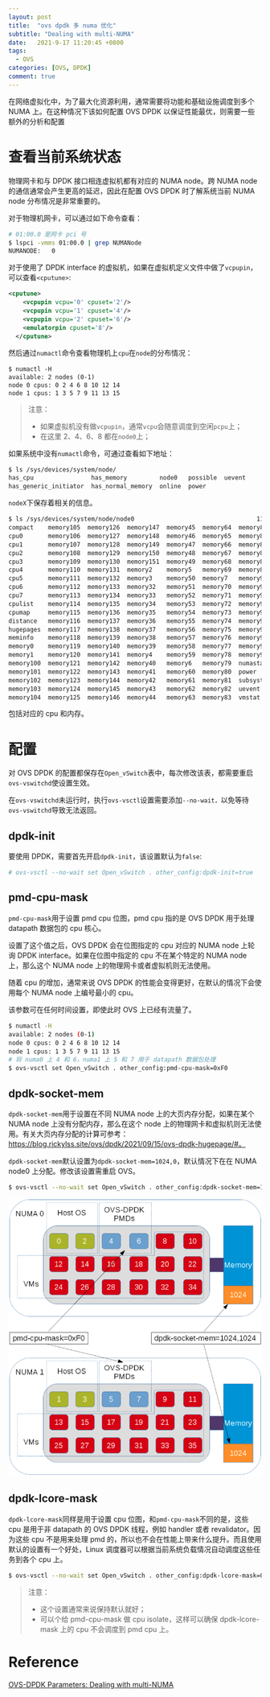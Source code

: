 ```yaml
---
layout: post
title:  "ovs dpdk 多 numa 优化"
subtitle: "Dealing with multi-NUMA"
date:   2021-9-17 11:20:45 +0800
tags:
  - OVS
categories: [OVS, DPDK]
comment: true
---
```


在网络虚拟化中，为了最大化资源利用，通常需要将功能和基础设施调度到多个 NUMA 上。在这种情况下该如何配置 OVS DPDK 以保证性能最优，则需要一些额外的分析和配置

<!-- more -->

# 查看当前系统状态

物理网卡和与 DPDK 接口相连虚拟机都有对应的 NUMA node。跨 NUMA node 的通信通常会产生更高的延迟，因此在配置 OVS DPDK 时了解系统当前 NUMA node 分布情况是非常重要的。

对于物理机网卡，可以通过如下命令查看：

```bash
# 01:00.0 是网卡 pci 号
$ lspci -vmms 01:00.0 | grep NUMANode
NUMANODE:	0
```

对于使用了 DPDK interface 的虚拟机，如果在虚拟机定义文件中做了`vcpupin`，可以查看`<cputune>`:

```xml
<cputune>
    <vcpupin vcpu='0' cpuset='2'/>
    <vcpupin vcpu='1' cpuset='4'/>
    <vcpupin vcpu='2' cpuset='6'/>
    <emulatorpin cpuset='8'/>
  </cputune>
```

然后通过`numactl`命令查看物理机上`cpu`在`node`的分布情况：

```shell
$ numactl -H
available: 2 nodes (0-1)
node 0 cpus: 0 2 4 6 8 10 12 14
node 1 cpus: 1 3 5 7 9 11 13 15
```

> 注意：
>
> - 如果虚拟机没有做`vcpupin`，通常`vcpu`会随意调度到空闲`pcpu`上；
> - 在这里 2、4、6、8 都在`node0`上；

如果系统中没有`numactl`命令，可通过查看如下地址：

```bash
$ ls /sys/devices/system/node/
has_cpu                has_memory         node0   possible  uevent
has_generic_initiator  has_normal_memory  online  power
```

`nodeX`下保存着相关的信息。

```bash
$ ls /sys/devices/system/node/node0                                  11:49:06
compact    memory105  memory126  memory147  memory45  memory64  memory84
cpu0       memory106  memory127  memory148  memory46  memory65  memory85
cpu1       memory107  memory128  memory149  memory47  memory66  memory86
cpu2       memory108  memory129  memory150  memory48  memory67  memory87
cpu3       memory109  memory130  memory151  memory49  memory68  memory88
cpu4       memory110  memory131  memory2    memory5   memory69  memory89
cpu5       memory111  memory132  memory3    memory50  memory7   memory90
cpu6       memory112  memory133  memory32   memory51  memory70  memory91
cpu7       memory113  memory134  memory33   memory52  memory71  memory92
cpulist    memory114  memory135  memory34   memory53  memory72  memory93
cpumap     memory115  memory136  memory35   memory54  memory73  memory94
distance   memory116  memory137  memory36   memory55  memory74  memory95
hugepages  memory117  memory138  memory37   memory56  memory75  memory96
meminfo    memory118  memory139  memory38   memory57  memory76  memory97
memory0    memory119  memory140  memory39   memory58  memory77  memory98
memory1    memory120  memory141  memory4    memory59  memory78  memory99
memory100  memory121  memory142  memory40   memory6   memory79  numastat
memory101  memory122  memory143  memory41   memory60  memory80  power
memory102  memory123  memory144  memory42   memory61  memory81  subsystem
memory103  memory124  memory145  memory43   memory62  memory82  uevent
memory104  memory125  memory146  memory44   memory63  memory83  vmstat

```

包括对应的 cpu 和内存。

# 配置

对 OVS DPDK 的配置都保存在`Open_vSwitch`表中，每次修改该表，都需要重启`ovs-vswitchd`使设置生效。

在`ovs-vswitchd`未运行时，执行`ovs-vsctl`设置需要添加`--no-wait，`以免等待`ovs-vswitchd`导致无法返回。

## dpdk-init

要使用 DPDK，需要首先开启`dpdk-init`，该设置默认为`false`:

```bash
# ovs-vsctl --no-wait set Open_vSwitch . other_config:dpdk-init=true
```

## pmd-cpu-mask

`pmd-cpu-mask`用于设置 pmd cpu 位图，pmd cpu 指的是 OVS DPDK 用于处理 datapath 数据包的 cpu 核心。

设置了这个值之后，OVS DPDK 会在位图指定的 cpu 对应的 NUMA node 上轮询 DPDK interface。如果在位图中指定的 cpu 不在某个特定的 NUMA node 上，那么这个 NUMA node 上的物理网卡或者虚拟机则无法使用。

随着 cpu 的增加，通常来说 OVS DPDK 的性能会变得更好，在默认的情况下会使用每个 NUMA node 上编号最小的 cpu。

该参数可在任何时间设置，即使此时 OVS 上已经有流量了。

```bash
$ numactl -H
available: 2 nodes (0-1)
node 0 cpus: 0 2 4 6 8 10 12 14
node 1 cpus: 1 3 5 7 9 11 13 15
# 将 numa0 上 4 和 6，numa1 上 5 和 7 用于 datapath 数据包处理
$ ovs-vsctl set Open_vSwitch . other_config:pmd-cpu-mask=0xF0
```

## dpdk-socket-mem

`dpdk-socket-mem`用于设置在不同 NUMA node 上的大页内存分配，如果在某个 NUMA node 上没有分配内存，那么在这个 node 上的物理网卡和虚拟机则无法使用。有关大页内存分配的计算可参考：https://blog.rickylss.site/ovs/dpdk/2021/09/15/ovs-dpdk-hugepage/#。

`dpdk-socket-mem`默认设置为` dpdk-socket-mem=1024,0 `，默认情况下在在 NUMA node0 上分配。修改该设置需重启 OVS。

```bash
$ ovs-vsctl --no-wait set Open_vSwitch . other_config:dpdk-socket-mem=1024,1024
```

![image-20210917132324191](/pictures/image-20210917132324191.png)

## dpdk-lcore-mask

`dpdk-lcore-mask`同样是用于设置 cpu 位图，和`pmd-cpu-mask`不同的是，这些 cpu 是用于非 datapath 的 OVS DPDK 线程，例如 handler 或者 revalidator。因为这些 cpu 不是用来处理 pmd 的，所以也不会在性能上带来什么提升。而且使用默认的设置有一个好处，Linux 调度器可以根据当前系统负载情况自动调度这些任务到各个 cpu 上。

```bash
$ ovs-vsctl --no-wait set Open_vSwitch . other_config:dpdk-lcore-mask=0x4
```

> 注意：
>
> - 这个设置通常来说保持默认就好；
> - 可以个给 pmd-cpu-mask 做 cpu isolate，这样可以确保 dpdk-lcore-mask 上的 cpu 不会调度到 pmd cpu 上。

# Reference

[OVS-DPDK Parameters: Dealing with multi-NUMA](https://developers.redhat.com/blog/2017/06/28/ovs-dpdk-parameters-dealing-with-multi-numa#)

